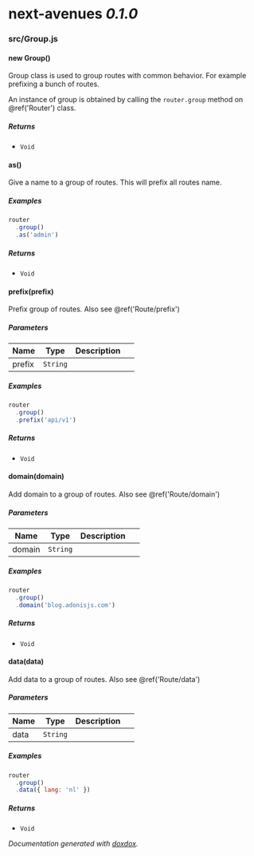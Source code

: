# next-avenues *0.1.0*


### src/Group.js


#### new Group()

Group class is used to group routes with
common behavior. For example prefixing a bunch
of routes.

An instance of group is obtained by calling the
`router.group` method on @ref('Router')
class.






##### Returns


- `Void`



#### as()

Give a name to a group of routes.
This will prefix all routes name.






##### Examples

```javascript
router
  .group()
  .as('admin')
```


##### Returns


- `Void`



#### prefix(prefix)

Prefix group of routes.
Also see @ref('Route/prefix')




##### Parameters

| Name | Type | Description |  |
| ---- | ---- | ----------- | -------- |
| prefix | `String`  |  | &nbsp; |




##### Examples

```javascript
router
  .group()
  .prefix('api/v1')
```


##### Returns


- `Void`



#### domain(domain)

Add domain to a group of routes.
Also see @ref('Route/domain')




##### Parameters

| Name | Type | Description |  |
| ---- | ---- | ----------- | -------- |
| domain | `String`  |  | &nbsp; |




##### Examples

```javascript
router
  .group()
  .domain('blog.adonisjs.com')
```


##### Returns


- `Void`



#### data(data)

Add data to a group of routes.
Also see @ref('Route/data')




##### Parameters

| Name | Type | Description |  |
| ---- | ---- | ----------- | -------- |
| data | `String`  |  | &nbsp; |




##### Examples

```javascript
router
  .group()
  .data({ lang: 'nl' })
```


##### Returns


- `Void`




*Documentation generated with [doxdox](https://github.com/neogeek/doxdox).*
